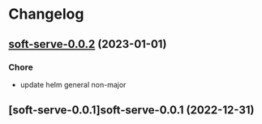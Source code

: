 # Changelog



## [soft-serve-0.0.2](https://github.com/truecharts/charts/compare/soft-serve-0.0.1...soft-serve-0.0.2) (2023-01-01)

### Chore

- update helm general non-major
  
  


## [soft-serve-0.0.1]soft-serve-0.0.1 (2022-12-31)

